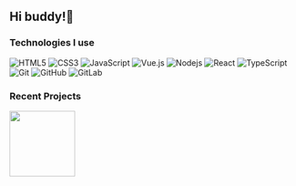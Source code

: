 ## Hi buddy!👋

### Technologies I use

![HTML5](https://img.shields.io/badge/-HTML5-E34F26?style=flat-square&logo=html5&logoColor=white)
![CSS3](https://img.shields.io/badge/-CSS3-1572B6?style=flat-square&logo=css3)
![JavaScript](https://img.shields.io/badge/JavaScript-F7DF1E?style=flat-square&logo=javascript&logoColor=black)
![Vue.js](https://img.shields.io/badge/Vue.js-35495E?style=flat-square&logo=vue.js&logoColor=4FC08D)
![Nodejs](https://img.shields.io/badge/-Nodejs-black?style=flat-square&logo=Node.js)
![React](https://img.shields.io/badge/-React-black?style=flat-square&logo=react)
![TypeScript](https://img.shields.io/badge/-TypeScript-007ACC?style=flat-square&logo=typescript)
![Git](https://img.shields.io/badge/-Git-black?style=flat-square&logo=git)
![GitHub](https://img.shields.io/badge/-GitHub-181717?style=flat-square&logo=github)
![GitLab](https://img.shields.io/badge/GitLab-330F63?style=flat-square&logo=gitlab)

<!-- ## Github activity
<div style="display: flex">
<img height="150em" src="https://github-readme-stats.vercel.app/api?username=vylenne&show_icons=true&theme=light&count_private=true&include_all_commits=true" />
</div> -->

### Recent Projects

<p width="100%" align="center">
  <a align="left" href="https://github.com/vylenne/design-patterns-for-humans-rus" title="Design Patterns">
    <img align="left" height="115" src="https://github-readme-stats.vercel.app/api/pin/?username=vylenne&repo=design-patterns-for-humans-rus&theme=light">
  </a>
<!--   <a align="right" href="https://github.com/vylenne/design-patterns-for-humans-rus" title="Design Patterns">
    <img align="right" height="115" src="https://github-readme-stats.vercel.app/api/pin/?username=vylenne&repo=design-patterns-for-humans-rus&theme=light">
  </a> -->
</p>


<!--
Here are some ideas to get you started:

- 🔭 I’m currently working on ...
- 🌱 I’m currently learning ...
- 👯 I’m looking to collaborate on ...
- 🤔 I’m looking for help with ...
- 💬 Ask me about ...
- 📫 How to reach me: ...
- 😄 Pronouns: ...
- ⚡ Fun fact: ...
-->
